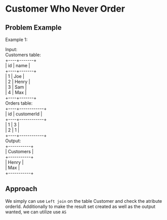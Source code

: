 # Customer Who Never Order

## Problem Example
Example 1:  

Input:   
Customers table:  
+----+-------+   
| id | name  |   
+----+-------+   
| 1  | Joe   |   
| 2  | Henry |   
| 3  | Sam   |   
| 4  | Max   |   
+----+-------+   
Orders table:  
+----+------------+  
| id | customerId |  
+----+------------+  
| 1  | 3          |  
| 2  | 1          |  
+----+------------+  
Output:   
+-----------+  
| Customers |  
+-----------+  
| Henry     |  
| Max       |  
+-----------+  

## Approach
We simply can use `Left join` on the table Customer and check the atribute orderId. Additionally to make the result set created as well as the output wanted, we can utilize use `AS`
